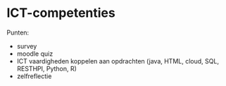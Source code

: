 # ICT-competenties

Punten:
+ survey
+ moodle quiz
+ ICT vaardigheden koppelen aan opdrachten (java, HTML, cloud, SQL, RESTHPI, Python, R)
+ zelfreflectie
